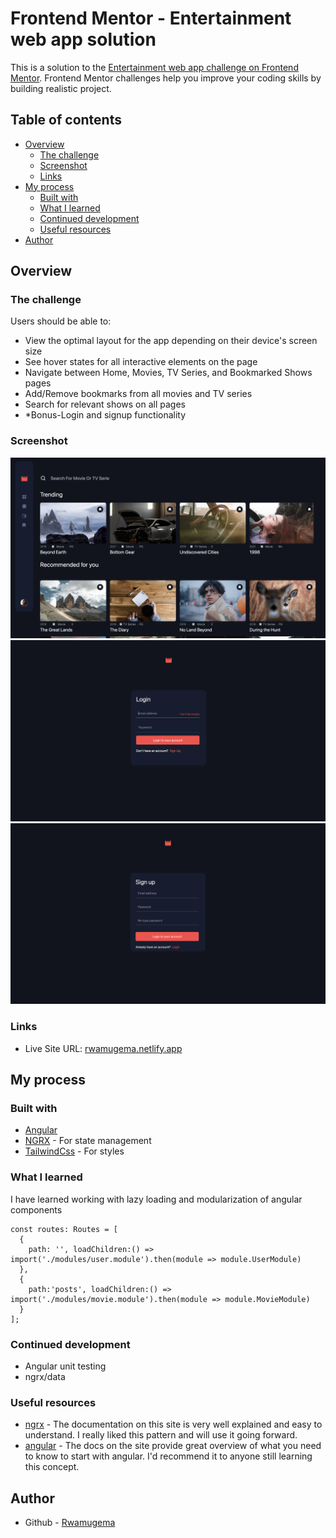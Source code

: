 # Frontend Mentor - Entertainment web app solution

This is a solution to the [Entertainment web app challenge on Frontend Mentor](https://www.frontendmentor.io/challenges/entertainment-web-app-J-UhgAW1X). Frontend Mentor challenges help you improve your coding skills by building realistic project.

## Table of contents

- [Overview](#overview)
  - [The challenge](#the-challenge)
  - [Screenshot](#screenshot)
  - [Links](#links)
- [My process](#my-process)
  - [Built with](#built-with)
  - [What I learned](#what-i-learned)
  - [Continued development](#continued-development)
  - [Useful resources](#useful-resources)
- [Author](#author)
  
## Overview

### The challenge

Users should be able to:

- View the optimal layout for the app depending on their device's screen size
- See hover states for all interactive elements on the page
- Navigate between Home, Movies, TV Series, and Bookmarked Shows pages
- Add/Remove bookmarks from all movies and TV series
- Search for relevant shows on all pages
- *Bonus-Login and signup functionality

### Screenshot

![home](./home.png)
![login](./login.png)
![signup](./signup.png)

### Links

- Live Site URL: [rwamugema.netlify.app](https://rwamugemajaphet.netlify.app/)

## My process

### Built with
- [Angular](https://angular.io/)
- [NGRX](https://ngrx.io/) - For state management
- [TailwindCss](https://tailwindcss.com/) - For styles

### What I learned

I have learned working with lazy loading and modularization of angular components

```
const routes: Routes = [
  {
    path: '', loadChildren:() => import('./modules/user.module').then(module => module.UserModule)
  },
  {
    path:'posts', loadChildren:() => import('./modules/movie.module').then(module => module.MovieModule)
  }
];
```

### Continued development
- Angular unit testing
- ngrx/data

### Useful resources

- [ngrx](https://ngrx.io/docs) - The documentation on this site is very well explained and easy to understand. I really liked this pattern and will use it going forward.
- [angular](https://angular.io/docs) - The docs on the site provide great overview of what you need to know to start with angular. I'd recommend it to anyone still learning this concept.


## Author

- Github - [Rwamugema](https://github.com/rwamugema)
